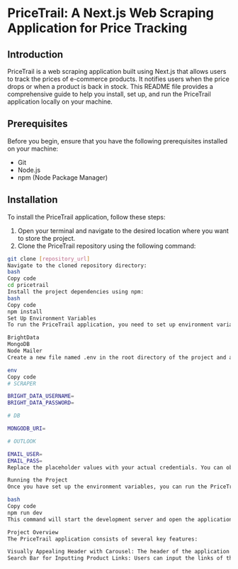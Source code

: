 # PriceTrail: A Next.js Web Scraping Application for Price Tracking

## Introduction

PriceTrail is a web scraping application built using Next.js that allows users to track the prices of e-commerce products. It notifies users when the price drops or when a product is back in stock. This README file provides a comprehensive guide to help you install, set up, and run the PriceTrail application locally on your machine.

## Prerequisites

Before you begin, ensure that you have the following prerequisites installed on your machine:

- Git
- Node.js
- npm (Node Package Manager)

## Installation

To install the PriceTrail application, follow these steps:

1. Open your terminal and navigate to the desired location where you want to store the project.
2. Clone the PriceTrail repository using the following command:

```bash
git clone [repository_url]
Navigate to the cloned repository directory:
bash
Copy code
cd pricetrail
Install the project dependencies using npm:
bash
Copy code
npm install
Set Up Environment Variables
To run the PriceTrail application, you need to set up environment variables for the following services:

BrightData
MongoDB
Node Mailer
Create a new file named .env in the root directory of the project and add the following content:

env
Copy code
# SCRAPER

BRIGHT_DATA_USERNAME=
BRIGHT_DATA_PASSWORD=

# DB

MONGODB_URI=

# OUTLOOK

EMAIL_USER=
EMAIL_PASS=
Replace the placeholder values with your actual credentials. You can obtain these credentials by signing up on the respective websites of BrightData, MongoDB, and Node Mailer.

Running the Project
Once you have set up the environment variables, you can run the PriceTrail application locally using the following command:

bash
Copy code
npm run dev
This command will start the development server and open the application in your default browser at http://localhost:3000.

Project Overview
The PriceTrail application consists of several key features:

Visually Appealing Header with Carousel: The header of the application features a visually appealing carousel that showcases various e-commerce products.
Search Bar for Inputting Product Links: Users can input the links of the products they want to track using the search bar provided on the homepage.
